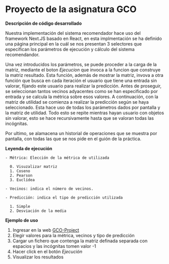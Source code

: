 # Proyecto de la asignatura GCO

**Descripción de código desarrollado**

Nuestra implementación del sistema recomendador hace uso del framework Next.JS basado en React, en esta implmentación se ha definido una página principal en la cuál se nos presentan 3 selectores que especifican los parámetros de ejecución y cálculo del sistema recomendandor.


Una vez introducidos los parámetros, se puede proceder a la carga de la matriz, mediante el boton *Ejecucion* que invoca a la funcion que construye la matriz resultado. Esta función, además de mostrar la matriz, invova a otra función que busca en cada iteración el usuario que tiene una entrada sin valorar, fijando este usuario para realizar la predicción. Antes de proseguir, se seleccionan tantos vecinos adyacentes como se han especificado por entrada y se calcula la métrica sobre esos valores. A continuación, con la matriz de utilidad se comienza a realizar la predicción según se haya seleccionado. Esta hace uso de todas los parámetros dados por pantalla y la matriz de utilidad. Todo esto se repite mientras hayan usuario con objetos sin valorar, esto se hace recursivamente hasta que se valoran todas las incógnitas. 

Por ultimo, se alamacena un historial de operaciones que se muestra por pantalla, con todas las que se nos pide en el guión de la práctica.

**Leyenda de ejecución**

```text
- Métrica: Elección de la métrica de utilizada

  0. Visuzalizar matriz
  1. Coseno
  2. Pearson
  3. Euclídea

- Vecinos: indica el número de vecinos.

- Predicción: indica el tipo de predicción utilizada

  1. Simple
  2. Desviación de la media
```

**Ejemplo de uso**

1. Ingresar en la web [GCO-Project](https://gco-project.vercel.app)
2. Elegir valores para la métrica, vecinos y tipo de predicción
3. Cargar un fichero que contenga la matriz definada separada con espacios y las incógnitas tomen valor -1
4. Hacer click en el botón *Ejecución*
5. Visualizar los resultados
